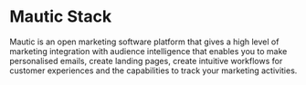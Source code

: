 # Mautic Stack

Mautic is an open marketing software platform that gives a high level of
marketing integration with audience intelligence that enables you to make
personalised emails, create landing pages, create intuitive workflows for
customer experiences and the capabilities to track your marketing activities.
